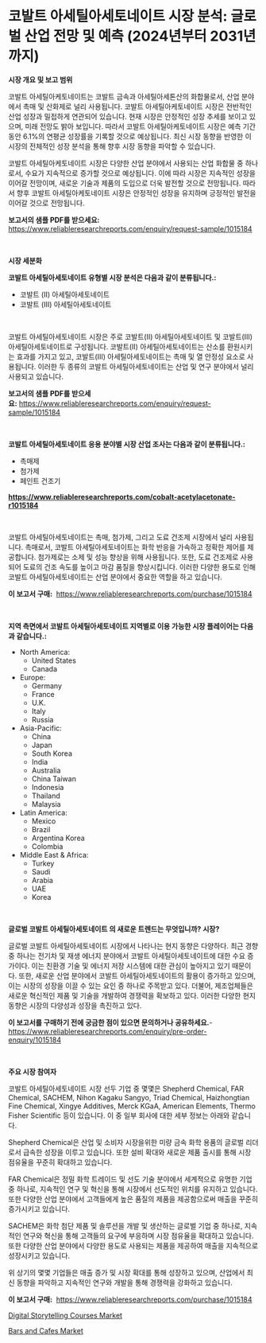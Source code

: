 <p><h1>코발트 아세틸아세토네이트 시장 분석: 글로벌 산업 전망 및 예측 (2024년부터 2031년까지)</h1></p><p><strong>시장 개요 및 보고 범위</strong></p>
<p><p>코발트 아세틸아케토네이트는 코발트 금속과 아세틸아세톤산의 화합물로서, 산업 분야에서 촉매 및 산화제로 널리 사용됩니다. 코발트 아세틸아케토네이트 시장은 전반적인 산업 성장과 밀접하게 연관되어 있습니다. 현재 시장은 안정적인 성장 추세를 보이고 있으며, 미래 전망도 밝아 보입니다. 따라서 코발트 아세틸아케토네이트 시장은 예측 기간 동안 6.1%의 연평균 성장률을 기록할 것으로 예상됩니다. 최신 시장 동향을 반영한 이 시장의 전체적인 성장 분석을 통해 향후 시장 동향을 파악할 수 있습니다.</p><p>코발트 아세틸아케토네이트 시장은 다양한 산업 분야에서 사용되는 산업 화합물 중 하나로서, 수요가 지속적으로 증가할 것으로 예상됩니다. 이에 따라 시장은 지속적인 성장을 이어갈 전망이며, 새로운 기술과 제품의 도입으로 더욱 발전할 것으로 전망됩니다. 따라서 향후 코발트 아세틸아케토네이트 시장은 안정적인 성장을 유지하며 긍정적인 발전을 이어갈 것으로 전망됩니다.</p></p>
<p><strong>보고서의 샘플 PDF를 받으세요:</strong> <a href="https://www.reliableresearchreports.com/enquiry/request-sample/1015184">https://www.reliableresearchreports.com/enquiry/request-sample/1015184</a></p>
<p>&nbsp;</p>
<p><strong>시장 세분화</strong></p>
<p><strong>코발트 아세틸아세토네이트 유형별 시장 분석은 다음과 같이 분류됩니다.:</strong></p>
<p><ul><li>코발트 (II) 아세틸아세토네이트</li><li>코발트 (III) 아세틸아세토네이트</li></ul></p>
<p>&nbsp;</p>
<p><p>코발트 아세틸아세토네이트 시장은 주로 코발트(II) 아세틸아세토네이트 및 코발트(III) 아세틸아세토네이트로 구성됩니다. 코발트(II) 아세틸아세토네이트는 산소를 환원시키는 효과를 가지고 있고, 코발트(III) 아세틸아세토네이트는 촉매 및 열 안정성 요소로 사용됩니다. 이러한 두 종류의 코발트 아세틸아세토네이트는 산업 및 연구 분야에서 널리 사용되고 있습니다.</p></p>
<p><strong>보고서의 샘플 PDF를 받으세요:</strong>&nbsp;<a href="https://www.reliableresearchreports.com/enquiry/request-sample/1015184">https://www.reliableresearchreports.com/enquiry/request-sample/1015184</a></p>
<p>&nbsp;</p>
<p><strong> 코발트 아세틸아세토네이트 응용 분야별 시장 산업 조사는 다음과 같이 분류됩니다.:</strong></p>
<p><ul><li>촉매제</li><li>첨가제</li><li>페인트 건조기</li></ul></p>
<p><strong><a href="https://www.reliableresearchreports.com/cobalt-acetylacetonate-r1015184">https://www.reliableresearchreports.com/cobalt-acetylacetonate-r1015184</a></strong></p>
<p>&nbsp;</p>
<p><p>코발트 아세틸아세토네이트는 촉매, 첨가제, 그리고 도료 건조제 시장에서 널리 사용됩니다. 촉매로서, 코발트 아세틸아세토네이트는 화학 반응을 가속하고 정확한 제어를 제공합니다. 첨가제로는 소제 및 성능 향상을 위해 사용됩니다. 또한, 도료 건조제로 사용되어 도료의 건조 속도를 높이고 마감 품질을 향상시킵니다. 이러한 다양한 용도로 인해 코발트 아세틸아세토네이트는 산업 분야에서 중요한 역할을 하고 있습니다.</p></p>
<p><strong>이 보고서 구매:</strong>&nbsp; <a href="https://www.reliableresearchreports.com/purchase/1015184">https://www.reliableresearchreports.com/purchase/1015184</a></p>
<p>&nbsp;</p>
<p><strong>지역 측면에서 코발트 아세틸아세토네이트 지역별로 이용 가능한 시장 플레이어는 다음과 같습니다.:</strong></p>
<p><ul>
    <li>
        North America:
        <ul>
            <li>United States</li>
            <li>Canada</li>
        </ul>
    </li>
    <li>
        Europe:
        <ul>
            <li>Germany</li>
            <li>France</li>
            <li>U.K.</li>
            <li>Italy</li>
            <li>Russia</li>
        </ul>
    </li>
    <li>
        Asia-Pacific:
        <ul>
            <li>China</li>
            <li>Japan</li>
            <li>South Korea</li>
            <li>India</li>
            <li>Australia</li>
            <li>China Taiwan</li>
            <li>Indonesia</li>
            <li>Thailand</li>
            <li>Malaysia</li>
        </ul>
    </li>
    <li>
        Latin America:
        <ul>
            <li>Mexico</li>
            <li>Brazil</li>
            <li>Argentina Korea</li>
            <li>Colombia</li>
        </ul>
    </li>
    <li>
        Middle East & Africa:
        <ul>
            <li>Turkey</li>
            <li>Saudi</li>
            <li>Arabia</li>
            <li>UAE</li>
            <li>Korea</li>
        </ul>
    </li>
    </ul></p>
<p>&nbsp;</p>
<p><strong>글로벌 코발트 아세틸아세토네이트 의 새로운 트렌드는 무엇입니까? 시장?</strong></p>
<p><p>글로벌 코발트 아세틸아세토네이트 시장에서 나타나는 현지 동향은 다양하다. 최근 경향 중 하나는 전기차 및 재생 에너지 분야에서 코발트 아세틸아세토네이트에 대한 수요 증가이다. 이는 친환경 기술 및 에너지 저장 시스템에 대한 관심이 높아지고 있기 때문이다. 또한, 새로운 산업 분야에서 코발트 아세틸아세토네이트의 활용이 증가하고 있으며, 이는 시장의 성장을 이끌 수 있는 요인 중 하나로 주목받고 있다. 더불어, 제조업체들은 새로운 혁신적인 제품 및 기술을 개발하여 경쟁력을 확보하고 있다. 이러한 다양한 현지 동향은 시장의 다양성과 성장을 촉진하고 있다.</p></p>
<p><strong>이 보고서를 구매하기 전에 궁금한 점이 있으면 문의하거나 공유하세요.</strong>- <a href="https://www.reliableresearchreports.com/enquiry/pre-order-enquiry/1015184">https://www.reliableresearchreports.com/enquiry/pre-order-enquiry/1015184</a></p>
<p>&nbsp;</p>
<p><strong>주요 시장 참여자</strong></p>
<p><p>코발트 아세틸아세토네이트 시장 선두 기업 중 몇몇은 Shepherd Chemical, FAR Chemical, SACHEM, Nihon Kagaku Sangyo, Triad Chemical, Haizhongtian Fine Chemical, Xingye Additives, Merck KGaA, American Elements, Thermo Fisher Scientific 등이 있습니다. 이 중 일부 회사에 대한 세부 정보는 아래와 같습니다.</p><p>Shepherd Chemical은 산업 및 소비자 시장을위한 미량 금속 화학 용품의 글로벌 리더로서 급속한 성장을 이루고 있습니다. 또한 설비 확대와 새로운 제품 출시를 통해 시장 점유율을 꾸준히 확대하고 있습니다.</p><p>FAR Chemical은 정밀 화학 트레이드 및 선도 기술 분야에서 세계적으로 유명한 기업 중 하나로, 지속적인 연구 및 혁신을 통해 시장에서 선도적인 위치를 유지하고 있습니다. 또한 다양한 산업 분야에서 고객들에게 높은 품질의 제품을 제공함으로써 매출을 꾸준히 증가시키고 있습니다.</p><p>SACHEM은 화학 첨단 제품 및 솔루션을 개발 및 생산하는 글로벌 기업 중 하나로, 지속적인 연구와 혁신을 통해 고객들의 요구에 부응하며 시장 점유율을 확대하고 있습니다. 또한 다양한 산업 분야에서 다양한 용도로 사용되는 제품을 제공하여 매출을 지속적으로 성장시키고 있습니다.</p><p>위 상기의 몇몇 기업들은 매출 증가 및 시장 확대를 통해 성장하고 있으며, 산업에서 최신 동향을 파악하고 지속적인 연구와 개발을 통해 경쟁력을 강화하고 있습니다.</p></p>
<p><strong>이 보고서 구매:</strong>&nbsp;&nbsp;<a href="https://www.reliableresearchreports.com/purchase/1015184">https://www.reliableresearchreports.com/purchase/1015184</a></p>
<p><p><a href="https://github.com/peachesmcdowel1/Market-Research-Report-List-2/blob/main/digital-storytelling-courses-market.md">Digital Storytelling Courses Market</a></p><p><a href="https://github.com/edytherolanlouisejk1miz0wig/Market-Research-Report-List-2/blob/main/bars-and-cafes-market.md">Bars and Cafes Market</a></p></p>